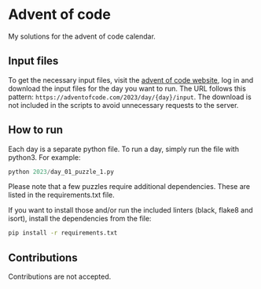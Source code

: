 # Advent of code
My solutions for the advent of code calendar.

## Input files
To get the necessary input files, visit the [advent of code website](https://adventofcode.com/), log in and download the input files
for the day you want to run. The URL follows this pattern: `https://adventofcode.com/2023/day/{day}/input`.
The download is not included in the scripts to avoid unnecessary requests to the server.

## How to run
Each day is a separate python file. To run a day, simply run the file with python3. For example:
```python
python 2023/day_01_puzzle_1.py
```
Please note that a few puzzles require additional dependencies. These are listed in the requirements.txt file.

If you want to install those and/or run the included linters (black, flake8 and isort), install the dependencies from the file:
```bash
pip install -r requirements.txt
```

## Contributions
Contributions are not accepted.